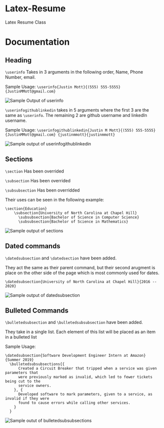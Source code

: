# Latex-Resume
Latex Resume Class

# Documentation
## Heading
`\userinfo`
Takes in 3 arguments in the following order, Name, Phone Number, email. 

Sample Usage: `\userinfo{Justin Mott}{(555) 555-5555}{JustinMMott@gmail.com}`

![Sample Output of userinfo](https://i.imgur.com/vEN2Put.png)

`\userinfogithublinkedin` takes in 5 arguments where the first 3 are the same as `\userinfo`. The remaining 2 are github username and linkedIn username.

Sample Usage: `\userinfogithublinkedin{Justin M Mott}{(555) 555-5555}{JustinMMott@gmail.com}
    {justinmmott}{justinmmott}`

![Sample output of userinfogithublinkedin](https://imgur.com/arymrgv.png)

## Sections
`\section` Has been overrided 

`\subsection` Has been overrided 

`\subsubsection` Has been overridded 

Their uses can be seen in the following example:
```
\section{Education}
    \subsection{University of North Carolina at Chapel Hill}
      \subsubsection{Bachelor of Science in Computer Science}
      \subsubsection{Bachelor of Science in Mathematics}
```

![Sample output of sections](https://i.imgur.com/LoqhFXa.png)
## Dated commands
`\datedsubsection` and `\datedsection` have been added. 

They act the same as their parent command, but their second arugment is place on the other side of the page which is most commonly used for dates.

`\datedsubsection{University of North Carolina at Chapel Hill}{2016 -- 2020}`

![Sample output of datedsubsection](https://i.imgur.com/fB9G5MP.png)

## Bulleted Commands
`\bulletedsubsection` and `\bulletedsubsubsection` have been added.

They take in a single list. Each element of this list will be placed as an item in a bulleted list

Sample Usage:

```
\datedsubsection{Software Development Engineer Intern at Amazon}{Summer 2019}
  \bulletedsubsubsections{{
      Created a Circuit Breaker that tripped when a service was given parameters that 
      were previously marked as invalid, which led to fewer tickets being cut to the 
      service owners. 
    }, {
      Developed software to mark parameters, given to a service, as invalid if they were 
      found to cause errors while calling other services.
    }
  }
```

![Sample outut of bulletedsubsubsections](https://i.imgur.com/wHkPege.png)


